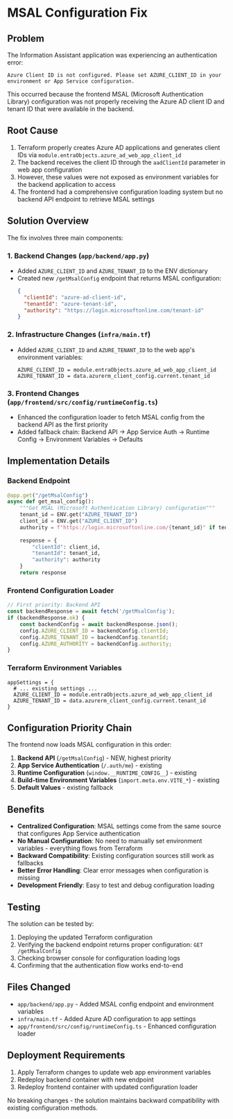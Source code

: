 # MSAL Configuration Fix

## Problem
The Information Assistant application was experiencing an authentication error:
```
Azure Client ID is not configured. Please set AZURE_CLIENT_ID in your environment or App Service configuration.
```

This occurred because the frontend MSAL (Microsoft Authentication Library) configuration was not properly receiving the Azure AD client ID and tenant ID that were available in the backend.

## Root Cause
1. Terraform properly creates Azure AD applications and generates client IDs via `module.entraObjects.azure_ad_web_app_client_id`
2. The backend receives the client ID through the `aadClientId` parameter in web app configuration
3. However, these values were not exposed as environment variables for the backend application to access
4. The frontend had a comprehensive configuration loading system but no backend API endpoint to retrieve MSAL settings

## Solution Overview
The fix involves three main components:

### 1. Backend Changes (`app/backend/app.py`)
- Added `AZURE_CLIENT_ID` and `AZURE_TENANT_ID` to the ENV dictionary
- Created new `/getMsalConfig` endpoint that returns MSAL configuration:
  ```json
  {
    "clientId": "azure-ad-client-id",
    "tenantId": "azure-tenant-id", 
    "authority": "https://login.microsoftonline.com/tenant-id"
  }
  ```

### 2. Infrastructure Changes (`infra/main.tf`)
- Added `AZURE_CLIENT_ID` and `AZURE_TENANT_ID` to the web app's environment variables:
  ```hcl
  AZURE_CLIENT_ID = module.entraObjects.azure_ad_web_app_client_id
  AZURE_TENANT_ID = data.azurerm_client_config.current.tenant_id
  ```

### 3. Frontend Changes (`app/frontend/src/config/runtimeConfig.ts`)
- Enhanced the configuration loader to fetch MSAL config from the backend API as the first priority
- Added fallback chain: Backend API → App Service Auth → Runtime Config → Environment Variables → Defaults

## Implementation Details

### Backend Endpoint
```python
@app.get("/getMsalConfig")
async def get_msal_config():
    """Get MSAL (Microsoft Authentication Library) configuration"""
    tenant_id = ENV.get("AZURE_TENANT_ID")
    client_id = ENV.get("AZURE_CLIENT_ID")
    authority = f"https://login.microsoftonline.com/{tenant_id}" if tenant_id else None
    
    response = {
        "clientId": client_id,
        "tenantId": tenant_id,
        "authority": authority
    }
    return response
```

### Frontend Configuration Loader
```typescript
// First priority: Backend API
const backendResponse = await fetch('/getMsalConfig');
if (backendResponse.ok) {
    const backendConfig = await backendResponse.json();
    config.AZURE_CLIENT_ID = backendConfig.clientId;
    config.AZURE_TENANT_ID = backendConfig.tenantId;
    config.AZURE_AUTHORITY = backendConfig.authority;
}
```

### Terraform Environment Variables
```hcl
appSettings = {
  # ... existing settings ...
  AZURE_CLIENT_ID = module.entraObjects.azure_ad_web_app_client_id
  AZURE_TENANT_ID = data.azurerm_client_config.current.tenant_id
}
```

## Configuration Priority Chain
The frontend now loads MSAL configuration in this order:
1. **Backend API** (`/getMsalConfig`) - NEW, highest priority
2. **App Service Authentication** (`/.auth/me`) - existing
3. **Runtime Configuration** (`window.__RUNTIME_CONFIG__`) - existing  
4. **Build-time Environment Variables** (`import.meta.env.VITE_*`) - existing
5. **Default Values** - existing fallback

## Benefits
- **Centralized Configuration**: MSAL settings come from the same source that configures App Service authentication
- **No Manual Configuration**: No need to manually set environment variables - everything flows from Terraform
- **Backward Compatibility**: Existing configuration sources still work as fallbacks
- **Better Error Handling**: Clear error messages when configuration is missing
- **Development Friendly**: Easy to test and debug configuration loading

## Testing
The solution can be tested by:
1. Deploying the updated Terraform configuration
2. Verifying the backend endpoint returns proper configuration: `GET /getMsalConfig`
3. Checking browser console for configuration loading logs
4. Confirming that the authentication flow works end-to-end

## Files Changed
- `app/backend/app.py` - Added MSAL config endpoint and environment variables
- `infra/main.tf` - Added Azure AD configuration to app settings
- `app/frontend/src/config/runtimeConfig.ts` - Enhanced configuration loader

## Deployment Requirements
1. Apply Terraform changes to update web app environment variables
2. Redeploy backend container with new endpoint
3. Redeploy frontend container with updated configuration loader

No breaking changes - the solution maintains backward compatibility with existing configuration methods.
